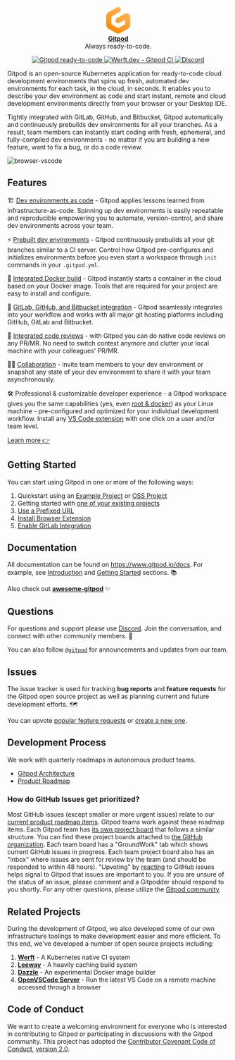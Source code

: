 <p align="center">
  <a href="https://www.gitpod.io">
    <img src="https://raw.githubusercontent.com/gitpod-io/gitpod/master/components/dashboard/src/icons/gitpod.svg" alt="Gitpod Logo" height="60" />
    <br />
    <strong>Gitpod</strong>
  </a>
  <br />
  <span>Always ready-to-code.</span>
</p>
<p align="center">
  <a href="https://gitpod.io/from-referrer/">
    <img src="https://img.shields.io/badge/Gitpod-ready--to--code-908a85?logo=gitpod" alt="Gitpod ready-to-code" />
  </a>
  <a href="https://werft.gitpod-dev.com/">
    <img src="https://img.shields.io/badge/Werft.dev-CI--builds-green" alt="Werft.dev - Gitpod CI" />
  </a>
  <a href="https://www.gitpod.io/chat">
    <img src="https://img.shields.io/discord/816244985187008514" alt="Discord" />
  </a>
</p>

Gitpod is an open-source Kubernetes application for ready-to-code cloud development environments that spins up fresh, automated dev environments
for each task, in the cloud, in seconds. It enables you to describe your dev environment as code and start instant, remote and cloud development environments directly from your browser or your Desktop IDE.

Tightly integrated with GitLab, GitHub, and Bitbucket, Gitpod automatically and continuously prebuilds dev environments for all your branches. As a result, team members can instantly start coding with fresh, ephemeral, and fully-compiled dev environments - no matter if you are building a new feature, want to fix a bug, or do a code review.

![browser-vscode](https://user-images.githubusercontent.com/22498066/135150975-23bba3a6-f099-48c5-83ed-a1a6627ff0e9.png)

## Features

🏗 [Dev environments as code](https://www.gitpod.io/docs/#-dev-environments-as-code) - Gitpod applies lessons learned from infrastructure-as-code. Spinning up dev environments is easily repeatable and reproducible empowering you to automate, version-control, and share dev environments across your team.

⚡️ [Prebuilt dev environments](https://www.gitpod.io/docs/#prebuilds) - Gitpod continuously prebuilds all your git branches similar to a CI server. Control how Gitpod pre-configures and initializes environments before you even start a workspace through `init` commands in your `.gitpod.yml`.

🐳 [Integrated Docker build](https://www.gitpod.io/docs/config-docker/) - Gitpod instantly starts a container in the cloud based on your Docker image. Tools that are required for your project are easy to install and configure.

👐 [GitLab, GitHub, and Bitbucket integration](https://www.gitpod.io/docs/integrations/) - Gitpod seamlessly integrates into your workflow and works with all major git hosting platforms including GitHub, GitLab and Bitbucket.

👀 [Integrated code reviews](https://www.gitpod.io/docs/context-urls#pullmerge-request-context) - with Gitpod you can do native code reviews on any PR/MR. No need to switch context anymore and clutter your local machine with your colleagues' PR/MR.

👯‍♀️ [Collaboration](https://www.gitpod.io/docs/sharing-and-collaboration/) - invite team members to your dev environment or snapshot any state of your dev environment to share it with your team asynchronously.

🛠 Professional & customizable developer experience - a Gitpod workspace gives you the same capabilities (yes, even [root & docker](https://www.gitpod.io/docs/config-docker#configure-a-custom-dockerfile)) as your Linux machine - pre-configured and optimized for your individual development workflow. Install any [VS Code extension](https://www.gitpod.io/docs/vscode-extensions/) with one click on a user and/or team level.

[Learn more 👉](https://www.gitpod.io/)

## Getting Started

You can start using Gitpod in one or more of the following ways:

1. Quickstart using an [Example Project](https://www.gitpod.io/docs/quickstart) or [OSS Project](https://contribute.dev/)
1. Getting started with [one of your existing projects](https://www.gitpod.io/docs/getting-started)
1. [Use a Prefixed URL](https://www.gitpod.io/docs/getting-started/#prefixed-url)
1. [Install Browser Extension](https://www.gitpod.io/docs/getting-started#browser-extension)
1. [Enable GitLab Integration](https://www.gitpod.io/docs/gitlab-integration#gitlab-integration)

## Documentation

All documentation can be found on https://www.gitpod.io/docs.
For example, see [Introduction](https://www.gitpod.io/docs) and [Getting Started](https://www.gitpod.io/docs/getting-started) sections. 📚

Also check out [**awesome-gitpod**](https://github.com/shaal/awesome-gitpod) ✨

## Questions

For questions and support please use [Discord](https://www.gitpod.io/chat).
Join the conversation, and connect with other community members. 💬

You can also follow [`@gitpod`](https://twitter.com/gitpod) for announcements and updates from our team.

## Issues

The issue tracker is used for tracking **bug reports** and **feature requests** for the Gitpod open source project as well as planning current and future development efforts. 🗺️

You can upvote [popular feature requests](https://github.com/gitpod-io/gitpod/issues?q=is%3Aissue+is%3Aopen+sort%3Areactions-%2B1-desc) or [create a new one](https://github.com/gitpod-io/gitpod/issues/new?template=feature_request.md).

## Development Process

We work with quarterly roadmaps in autonomous product teams.

-   [Gitpod Architecture](https://www.notion.so/gitpod/Architecture-0e39e570b10f4e8ba7b259629ee3cb74)
-   [Product Roadmap](https://github.com/orgs/gitpod-io/projects/27)

### How do GitHub Issues get prioritized?

Most GitHub issues (except smaller or more urgent issues) relate to our [current product roadmap items](https://github.com/orgs/gitpod-io/projects/27). Gitpod teams work against these roadmap items. Each Gitpod team has [its own project board](https://github.com/orgs/gitpod-io/projects) that follows a similar structure. You can find these project boards attached to [the GitHub organization](https://github.com/gitpod-io). Each team board has a "GroundWork" tab which shows current GitHub issues in progress. Each team project board also has an "inbox" where issues are sent for review by the team (and should be responded to within 48 hours). "Upvoting" by [reacting](https://docs.github.com/en/rest/reference/reactions) to GitHub issues helps signal to Gitpod that issues are important to you. If you are unsure of the status of an issue, please comment and a Gitpodder should respond to you shortly. For any other questions, please utilize the [Gitpod community](https://www.gitpod.io/community).

## Related Projects

During the development of Gitpod, we also developed some of our own infrastructure toolings to make development easier and more efficient.
To this end, we've developed a number of open source projects including:

1. [**Werft**](https://github.com/csweichel/werft) - A Kubernetes native CI system
1. [**Leeway**](https://github.com/gitpod-io/leeway) - A heavily caching build system
1. [**Dazzle**](https://github.com/gitpod-io/dazzle/) - An experimental Docker image builder
1. [**OpenVSCode Server**](https://github.com/gitpod-io/openvscode-server) - Run the latest VS Code on a remote machine accessed through a browser

## Code of Conduct

We want to create a welcoming environment for everyone who is interested in contributing to Gitpod or participating in discussions with the Gitpod community.
This project has adopted the [Contributor Covenant Code of Conduct](https://github.com/gitpod-io/.github/blob/main/CODE_OF_CONDUCT.md), [version 2.0](https://www.contributor-covenant.org/version/2/0/code_of_conduct/).
